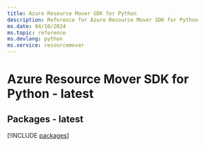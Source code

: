 ```yaml
---
title: Azure Resource Mover SDK for Python
description: Reference for Azure Resource Mover SDK for Python
ms.date: 04/10/2024
ms.topic: reference
ms.devlang: python
ms.service: resourcemover
---
```

# Azure Resource Mover SDK for Python - latest
## Packages - latest
[!INCLUDE [packages](resource-mover-index.md)]